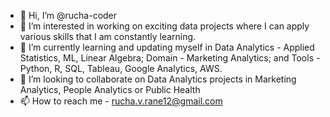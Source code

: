 - 👋 Hi, I’m @rucha-coder
- 👀 I’m interested in working on exciting data projects where I can apply various skills that I am constantly learning.
- 🌱 I’m currently learning and updating myself in Data Analytics - Applied Statistics, ML, Linear Algebra; Domain - Marketing Analytics; and Tools - Python, R, SQL, Tableau, Google Analytics, AWS.
- 💞️ I’m looking to collaborate on Data Analytics projects in Marketing Analytics, People Analytics or Public Health
- 📫 How to reach me - rucha.v.rane12@gmail.com

<!---
rucha-coder/rucha-coder is a ✨ special ✨ repository because its `README.md` (this file) appears on your GitHub profile.
You can click the Preview link to take a look at your changes.
--->
